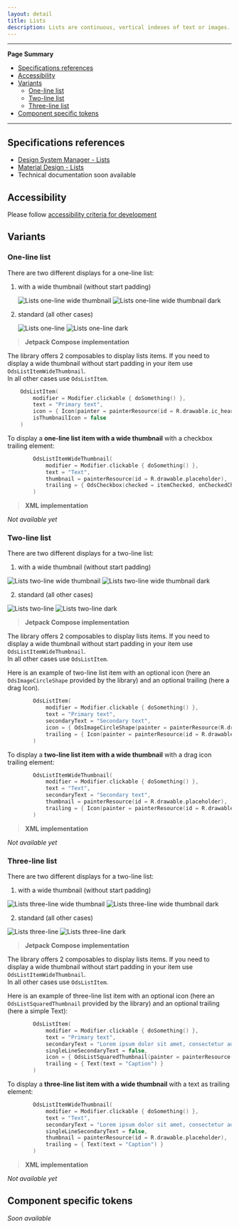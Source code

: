 ```yaml
---
layout: detail
title: Lists
description: Lists are continuous, vertical indexes of text or images.
---
```


---

**Page Summary**

* [Specifications references](#specifications-references)
* [Accessibility](#accessibility)
* [Variants](#variants)
  * [One-line list](#one-line-list)
  * [Two-line list](#two-line-list)
  * [Three-line list](#three-line-list)
* [Component specific tokens](#component-specific-tokens)

---

## Specifications references

- [Design System Manager - Lists](https://system.design.orange.com/0c1af118d/p/09a804-lists/b/669743)
- [Material Design - Lists](https://material.io/components/lists/)
- Technical documentation soon available

## Accessibility

Please follow [accessibility criteria for development](https://a11y-guidelines.orange.com/en/mobile/android/development/)

## Variants

### One-line list

There are two different displays for a one-line list:

1. with a wide thumbnail (without start padding)

    ![Lists one-line wide thumbnail](images/lists_one_line_wide_thumbnail_light.png) ![Lists one-line wide thumbnail dark](images/lists_one_line_wide_thumbnail_dark.png)

2. standard (all other cases)

    ![Lists one-line](images/lists_one_line_light.png) ![Lists one-line dark](images/lists_one_line_dark.png)

> **Jetpack Compose implementation**

The library offers 2 composables to display lists items. If you need to display a wide thumbnail without start padding in your item use `OdsListItemWideThumbnail`.  
In all other cases use `OdsListItem`.

```kotlin
    OdsListItem(
        modifier = Modifier.clickable { doSomething() },
        text = "Primary text",
        icon = { Icon(painter = painterResource(id = R.drawable.ic_heart), contentDescription = "Heart") },
        isThumbnailIcon = false
    )
```

To display a **one-line list item with a wide thumbnail** with a checkbox trailing element:

```kotlin
        OdsListItemWideThumbnail(
            modifier = Modifier.clickable { doSomething() },
            text = "Text",
            thumbnail = painterResource(id = R.drawable.placeholder),
            trailing = { OdsCheckbox(checked = itemChecked, onCheckedChange = { itemChecked = it }) }
        )
```

> **XML implementation**

*Not available yet*

### Two-line list

There are two different displays for a two-line list:

1. with a wide thumbnail (without start padding)

  ![Lists two-line wide thumbnail](images/lists_two_line_wide_thumbnail_light.png) ![Lists two-line wide thumbnail dark](images/lists_two_line_wide_thumbnail_dark.png)

2. standard (all other cases)

  ![Lists two-line](images/lists_two_line_light.png) ![Lists two-line dark](images/lists_two_line_dark.png)

> **Jetpack Compose implementation**

The library offers 2 composables to display lists items. If you need to display a wide thumbnail without start padding in your item use `OdsListItemWideThumbnail`.  
In all other cases use `OdsListItem`.

Here is an example of two-line list item with an optional icon (here an `OdsImageCircleShape` provided by the library) and an optional trailing (here a drag Icon).

```kotlin
        OdsListItem(
            modifier = Modifier.clickable { doSomething() },
            text = "Primary text",
            secondaryText = "Secondary text",
            icon = { OdsImageCircleShape(painter = painterResource(R.drawable.placeholder)) },
            trailing = { Icon(painter = painterResource(id = R.drawable.ic_drag_handle), contentDescription = "Drag item") }
        )
```

To display a **two-line list item with a wide thumbnail** with a drag icon trailing element:

```kotlin
        OdsListItemWideThumbnail(
            modifier = Modifier.clickable { doSomething() },
            text = "Text",
            secondaryText = "Secondary text",
            thumbnail = painterResource(id = R.drawable.placeholder),
            trailing = { Icon(painter = painterResource(id = R.drawable.ic_drag_handle), contentDescription = "Drag item") }
        )
```

> **XML implementation**

*Not available yet*

### Three-line list

There are two different displays for a two-line list:

1. with a wide thumbnail (without start padding)

  ![Lists three-line wide thumbnail](images/lists_three_line_wide_thumbnail_light.png) ![Lists three-line wide thumbnail dark](images/lists_three_line_wide_thumbnail_dark.png)

2. standard (all other cases)

  ![Lists three-line](images/lists_three_line_light.png) ![Lists three-line dark](images/lists_three_line_dark.png)

> **Jetpack Compose implementation**

The library offers 2 composables to display lists items. If you need to display a wide thumbnail without start padding in your item use `OdsListItemWideThumbnail`.  
In all other cases use `OdsListItem`.

Here is an example of three-line list item with an optional icon (here an `OdsListSquaredThumbnail` provided by the library) and an optional trailing (here a simple Text):

```kotlin
        OdsListItem(
            modifier = Modifier.clickable { doSomething() },
            text = "Primary text",
            secondaryText = "Lorem ipsum dolor sit amet, consectetur adipiscing elit, sed do eiusmod tempor.",
            singleLineSecondaryText = false,
            icon = { OdsListSquaredThumbnail(painter = painterResource(R.drawable.placeholder)) },
            trailing = { Text(text = "Caption") }
        )
```

To display a **three-line list item with a wide thumbnail** with a text as trailing element:

```kotlin
        OdsListItemWideThumbnail(
            modifier = Modifier.clickable { doSomething() },
            text = "Text",
            secondaryText = "Lorem ipsum dolor sit amet, consectetur adipiscing elit, sed do eiusmod tempor.",
            singleLineSecondaryText = false,
            thumbnail = painterResource(id = R.drawable.placeholder),
            trailing = { Text(text = "Caption") }
        )
```

> **XML implementation**

*Not available yet*

## Component specific tokens

_Soon available_

